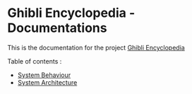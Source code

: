 # Ghibli Encyclopedia - Documentations

This is the documentation for the project [Ghibli Encyclopedia](https://github.com/RomainChamb/ghibli-encyclopedia)

Table of contents :
- [System Behaviour](system-behaviour.md)
- [System Architecture](system-architecture.md)
